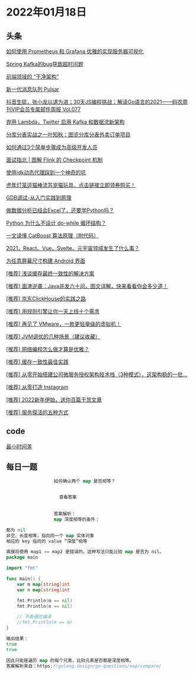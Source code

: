 # 2022年01月18日
## 头条
[如何使用 Prometheus 和 Grafana 优雅的实现服务器可视化](https://toutiao.io/k/ypeezzt)

[Spring Kafka的bug导致超时问题](https://toutiao.io/k/eq9tsj2)

[前端领域的 “干净架构”](https://toutiao.io/k/aazavob)

[新一代消息队列 Pulsar](https://toutiao.io/k/k4n6m77)

[抖音生猛，张小龙以退为进；30天JS编程挑战；解读Go语言的2021——码农周刊VIP会员专属邮件周报 Vol.077](https://toutiao.io/k/bu7r4pt)

[弃用 Lambda，Twitter 启用 Kafka 和数据流新架构](https://toutiao.io/k/ejgszwn)

[分库分表实战之一叶知秋：图览分库分表外卖订单项目](https://toutiao.io/k/7vbu926)

[如何通过3个简单步骤成为高级开发人员](https://toutiao.io/k/4id5nok)

[面试指北 | 图解 Flink 的 Checkpoint 机制](https://toutiao.io/k/9984cvk)

[使用jdk动态代理踩到一个神奇的坑](https://toutiao.io/k/hlja94f)

[虎年灯笼逗猫棒流苏宠猫玩具，点击链接立即领券购买！](https://toutiao.io/k/9w6tpgk)

[GDB调试-从入门实践到原理](https://toutiao.io/k/ctomvz4)

[做数据分析已经会Excel了，还要学Python吗？](https://toutiao.io/k/flymy2i)

[Python 为什么不设计 do-while 循环结构？](https://toutiao.io/k/46pdicq)

[一文读懂 CatBoost 算法原理（附代码）](https://toutiao.io/k/au8td5o)

[2021，React、Vue、Svelte、元宇宙领域发生了什么事？](https://toutiao.io/k/68ri6b8)

[为任意屏幕尺寸构建 Android 界面](https://toutiao.io/k/ca7sc40)

[[推荐] 浅谈缓存最终一致性的解决方案](https://toutiao.io/k/mgym1lv)

[[推荐] 面渣逆袭：Java并发六十问，图文详解，快来看看你会多少道！](https://toutiao.io/k/4ndh1gd)

[[推荐] 京东ClickHouse的实践之路](https://toutiao.io/k/j0r6746)

[[推荐] 用规则引擎让你一天上线十个需求](https://toutiao.io/k/ldd1cse)

[[推荐] 再见了 VMware，一款更轻量级的虚拟机！](https://toutiao.io/k/xw2lnva)

[[推荐] JVM调优的几种场景（建议收藏）](https://toutiao.io/k/0mfx2nd)

[[推荐] 网络编程怎么做才算是优雅？](https://toutiao.io/k/zylzzpi)

[[推荐] 缓存一致性最佳实践](https://toutiao.io/k/ymscqc1)

[[推荐] 从零开始搭建公司微服务授权架构技术栈（3种模式），这架构稳的一批...](https://toutiao.io/k/4g58j8v)

[[推荐] 从零打造 Instagram](https://toutiao.io/k/hufqvji)

[[推荐] 2022新年伊始，送你百篇干货文章](https://toutiao.io/k/kchudkd)

[[推荐] 服务探活的五种方式](https://toutiao.io/k/1wuwmui)



## code
[最小时间差](https://leetcode-cn.com/problems/minimum-time-difference)



## 每日一题
```go
                  如何确认两个 map 是否相等？

                  
                    查看答案
                  
                
                  答案解析：
                  map 深度相等的条件：

都为 nil
非空、长度相等，指向同一个 map 实体对象
相应的 key 指向的 value “深度”相等

直接将使用 map1 == map2 是错误的。这种写法只能比较 map 是否为 nil。
package main

import "fmt"

func main() {
	var m map[string]int
	var n map[string]int

	fmt.Println(m == nil)
	fmt.Println(n == nil)

	// 不能通过编译
	//fmt.Println(m == n)
}

输出结果：
true
true

因此只能是遍历 map 的每个元素，比较元素是否都是深度相等。
答案解析来自：https://golang.design/go-questions/map/compare/

                
```

